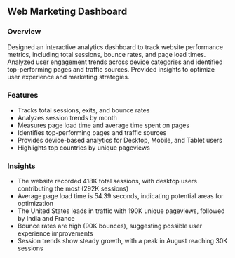 ## Web Marketing Dashboard

### Overview
Designed an interactive analytics dashboard to track website performance metrics, including total sessions, bounce rates, and page load times. Analyzed user engagement trends across device categories and identified top-performing pages and traffic sources. Provided insights to optimize user experience and marketing strategies.

### Features
- Tracks total sessions, exits, and bounce rates
- Analyzes session trends by month
- Measures page load time and average time spent on pages
- Identifies top-performing pages and traffic sources
- Provides device-based analytics for Desktop, Mobile, and Tablet users
- Highlights top countries by unique pageviews

### Insights
- The website recorded 418K total sessions, with desktop users contributing the most (292K sessions)
- Average page load time is 54.39 seconds, indicating potential areas for optimization
- The United States leads in traffic with 190K unique pageviews, followed by India and France
- Bounce rates are high (90K bounces), suggesting possible user experience improvements
- Session trends show steady growth, with a peak in August reaching 30K sessions
